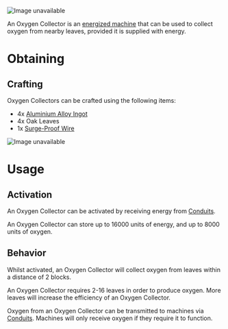 ![Image unavailable](https://i.imgur.com/mpRJHLh.png)

An Oxygen Collector is an [energized machine](Energy-Systems) that can be used to collect oxygen from nearby leaves, provided it is supplied with energy.

# Obtaining

## Crafting

Oxygen Collectors can be crafted using the following items:

* 4x [Aluminium Alloy Ingot](Aluminium-Alloy-Ingot)
* 4x Oak Leaves
* 1x [Surge-Proof Wire](Surge-Proof-Wire)

![Image unavailable](https://i.imgur.com/nF5UpOJ.png)

# Usage

## Activation

An Oxygen Collector can be activated by receiving energy from [Conduits](Conduit).

An Oxygen Collector can store up to 16000 units of energy, and up to 8000 units of oxygen.

## Behavior

Whilst activated, an Oxygen Collector will collect oxygen from leaves within a distance of 2 blocks.

An Oxygen Collector requires 2-16 leaves in order to produce oxygen. More leaves will increase the efficiency of an Oxygen Collector.

Oxygen from an Oxygen Collector can be transmitted to machines via [Conduits](Conduit). Machines will only receive oxygen if they require it to function.